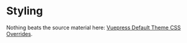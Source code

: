 # Styling

Nothing beats the source material here: [Vuepress Default Theme CSS Overrides](https://v0.vuepress.vuejs.org/default-theme-config/#simple-css-override).
